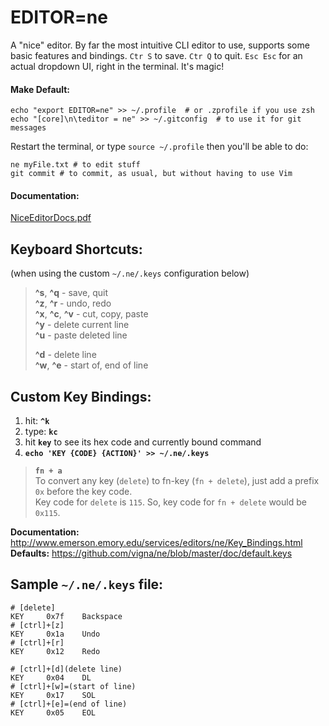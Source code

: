 # EDITOR=ne  
A "nice" editor. By far the most intuitive CLI editor to use, supports some basic features and bindings. `Ctr S` to save. `Ctr Q` to quit. `Esc Esc` for an actual dropdown UI, right in the terminal. It's magic!  
  
#### Make Default:  
```  
echo "export EDITOR=ne" >> ~/.profile  # or .zprofile if you use zsh  
echo "[core]\n\teditor = ne" >> ~/.gitconfig  # to use it for git messages  
```  
Restart the terminal, or type `source ~/.profile` then you'll be able to do:  
```  
ne myFile.txt # to edit stuff  
git commit # to commit, as usual, but without having to use Vim  
```  
  
#### Documentation:  
[NiceEditorDocs.pdf](https://github.com/paulshorey/notes/raw/b3a1b95c4ebd57301a28c5b25ae9520d3735e44d/files/linked/NiceEditorDocs.pdf)  
  
## Keyboard Shortcuts:  
(when using the custom `~/.ne/.keys` configuration below)  
  
> **^s**, **^q** - save, quit  
> **^z**, **^r**  - undo, redo  
> **^x**, **^c**, **^v**  - cut, copy, paste  
> **^y**  - delete current line  
> **^u**  - paste deleted line  
>  
> **^d** - delete line  
> **^w**, **^e** - start of, end of line  
  
## Custom Key Bindings:  
1. hit: **`^k`**  
2. type: **`kc`**  
3. hit **`key`** to see its hex code and currently bound command  
4. **`echo 'KEY {CODE} {ACTION}' >> ~/.ne/.keys`**  
  
> **`fn + a`**  
> To convert any key (`delete`) to fn-key (`fn + delete`), just add a prefix `0x` before the key code.  
> Key code for `delete` is `115`. So, key code for `fn + delete` would be `0x115`.  
  
**Documentation:** http://www.emerson.emory.edu/services/editors/ne/Key_Bindings.html  
**Defaults:** https://github.com/vigna/ne/blob/master/doc/default.keys​  
  
## Sample `~/.ne/.keys` file:  
  
    # [delete]  
    KEY     0x7f    Backspace  
    # [ctrl]+[z]  
    KEY     0x1a    Undo  
    # [ctrl]+[r]  
    KEY     0x12    Redo  
  
    # [ctrl]+[d](delete line)  
    KEY     0x04    DL  
    # [ctrl]+[w]=(start of line)  
    KEY     0x17    SOL  
    # [ctrl]+[e]=(end of line)  
    KEY     0x05    EOL  
